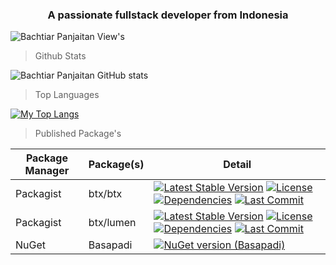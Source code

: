
<h3 align="center">A passionate fullstack developer from Indonesia</h3>

![Bachtiar Panjaitan View's](https://komarev.com/ghpvc/?username=bachtiarpanjaitan)

> Github Stats

![Bachtiar Panjaitan GitHub stats](https://github-readme-stats.vercel.app/api?username=bachtiarpanjaitan&show_icons=true&theme=buefy&card_width=500&show_owner=true&locale=id&show=reviews,discussions_started,prs_merged,prs_merged_percentage)

> Top Languages

[![My Top Langs](https://github-readme-stats.vercel.app/api/top-langs/?username=bachtiarpanjaitan&layout=compact&theme=buefy&hide=scss,html,css&card_width=400)](https://github.com/bachtiarpanjaitan/github-readme-stats)

> Published Package's

|Package Manager| Package(s)         | Detail     |
|--------------|-----------|------------------|
|Packagist| btx/btx | <a href="https://packagist.org/packages/btx/btx"><img src="https://img.shields.io/packagist/v/btx/btx?style=flat-square" alt="Latest Stable Version"></a> <a href="https://packagist.org/packages/btx/btx"><img src="https://img.shields.io/packagist/l/btx/btx?style=flat-square" alt="License"></a> <a href="https://packagist.org/packages/btx/btx"><img src="https://img.shields.io/librariesio/github/bachtiarpanjaitan/btx?style=flat-square" alt="Dependencies"></a> <a href="https://github.com/bachtiarpanjaitan/btx"><img src="https://img.shields.io/github/last-commit/bachtiarpanjaitan/btx/main?style=flat-square" alt="Last Commit"></a>|
|Packagist| btx/lumen | <a href="https://packagist.org/packages/btx/lumen"><img src="https://img.shields.io/packagist/v/btx/lumen?style=flat-square" alt="Latest Stable Version"></a> <a href="https://packagist.org/packages/btx/lumen"><img src="https://img.shields.io/packagist/l/btx/lumen?style=flat-square" alt="License"></a> <a href="https://packagist.org/packages/btx/lumen"><img src="https://img.shields.io/librariesio/github/bachtiarpanjaitan/btx?style=flat-square" alt="Dependencies"></a> <a href="https://github.com/bachtiarpanjaitan/lumen"><img src="https://img.shields.io/github/last-commit/bachtiarpanjaitan/lumen/main?style=flat-square" alt="Last Commit"></a> |
|NuGet|Basapadi|[![NuGet version (Basapadi)](https://img.shields.io/nuget/v/Basapadi.svg)](https://www.nuget.org/packages/Basapadi)|

##

<!---
bachtiarpanjaitan/bachtiarpanjaitan is a ✨ special ✨ repository because its `README.md` (this file) appears on your GitHub profile.
You can click the Preview link to take a look at your changes.
--->
